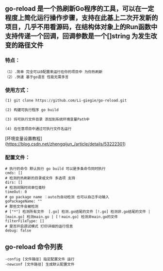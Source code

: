 
## go-reload 是一个热刷新Go程序的工具，可以在一定程度上简化运行操作步骤，支持在此基上二次开发新的项目，几乎不用看源码，在结构体对象上的Run函数中支持传递一个回调，回调参数是一个[]string 为发生改变的路径文件
### 特点：
    （1）.简单 完全可以0配置来运行在你的项目中 为你热刷新
    （2）.快速 基于go语言 性能无需多言

### 使用方式：
    (1) git clone https://github.com/Li-giegie/go-reload.git
    
    (2) 构建可执行程序 go build

    (3) 将可执行文件目录 添加到系统环境变量Path中

    (4) 在任意项目中通过可执行文件名运行
[环境变量设置教程]   (https://blog.csdn.net/zhengqijun_/article/details/53222301)

### 配置文件：
    # 执行的命令 默认执行 go build 可以是多条命令同时执行
    cmds: []
    # 检测的热刷新的目录或文件 多选项 支持
    dirs: []
    # 检测间隔时间单位毫秒
    timeOut: 0
    # go package name ：auto为自动检测 也可以自己手动输入
    goPackageName: ""
    # 那些文件会被检测 
    # ["*"] 检测所有文件  [.go] 检测.go结尾的文件 [!.go] 检测非.go结尾的文件 | [main.go] 检测main.go | [！main.go] 检测非main.go的文件
    filterFileType: []
    # 是否开启调试模式 打印详细的运行信息
    debug: false

## go-reload 命令列表
    -config [文件路径] 指定配置文件 运行
    -newconf [文件路径] 生成默认配置文件

## 